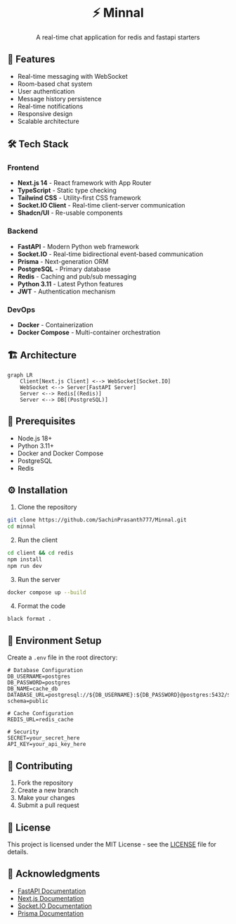 <h1 align="center">⚡ Minnal</h1>

<div align="center">
  <p>A real-time chat application for redis and fastapi starters</p>
</div>

## 🚀 Features

- Real-time messaging with WebSocket
- Room-based chat system
- User authentication
- Message history persistence
- Real-time notifications
- Responsive design
- Scalable architecture

## 🛠️ Tech Stack

### Frontend
- **Next.js 14** - React framework with App Router
- **TypeScript** - Static type checking
- **Tailwind CSS** - Utility-first CSS framework
- **Socket.IO Client** - Real-time client-server communication
- **Shadcn/UI** - Re-usable components

### Backend
- **FastAPI** - Modern Python web framework
- **Socket.IO** - Real-time bidirectional event-based communication
- **Prisma** - Next-generation ORM
- **PostgreSQL** - Primary database
- **Redis** - Caching and pub/sub messaging
- **Python 3.11** - Latest Python features
- **JWT** - Authentication mechanism

### DevOps
- **Docker** - Containerization
- **Docker Compose** - Multi-container orchestration

## 🏗️ Architecture

```mermaid
graph LR
    Client[Next.js Client] <--> WebSocket[Socket.IO]
    WebSocket <--> Server[FastAPI Server]
    Server <--> Redis[(Redis)]
    Server <--> DB[(PostgreSQL)]
```

## 🚦 Prerequisites

- Node.js 18+
- Python 3.11+
- Docker and Docker Compose
- PostgreSQL
- Redis

## ⚙️ Installation

1. Clone the repository
```bash
git clone https://github.com/SachinPrasanth777/Minnal.git
cd minnal
```

2. Run the client
```bash
cd client && cd redis
npm install
npm run dev
```

3. Run the server
```bash
docker compose up --build
```

4. Format the code
```bash
black format .
```

## 🛫 Environment Setup

Create a `.env` file in the root directory:

```env
# Database Configuration
DB_USERNAME=postgres
DB_PASSWORD=postgres
DB_NAME=cache_db
DATABASE_URL=postgresql://${DB_USERNAME}:${DB_PASSWORD}@postgres:5432/${DB_NAME}?schema=public

# Cache Configuration
REDIS_URL=redis_cache

# Security
SECRET=your_secret_here
API_KEY=your_api_key_here
```

## 🤝 Contributing

1. Fork the repository
2. Create a new branch
3. Make your changes
4. Submit a pull request

## 📄 License

This project is licensed under the MIT License - see the [LICENSE](LICENSE) file for details.

## 👏 Acknowledgments

- [FastAPI Documentation](https://fastapi.tiangolo.com/)
- [Next.js Documentation](https://nextjs.org/docs)
- [Socket.IO Documentation](https://socket.io/docs/v4)
- [Prisma Documentation](https://prisma-client-py.readthedocs.io/en/stable/)
